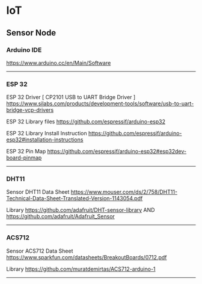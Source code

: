 # IoT

## Sensor Node

### Arduino IDE
https://www.arduino.cc/en/Main/Software

--------------------------------------------------------------------------------------------------------------------------------
### ESP 32

ESP 32 Driver [ CP2101 USB to UART Bridge Driver ]
https://www.silabs.com/products/development-tools/software/usb-to-uart-bridge-vcp-drivers

ESP 32 Library files
https://github.com/espressif/arduino-esp32

ESP 32 Library Install Instruction
https://github.com/espressif/arduino-esp32#installation-instructions

ESP 32 Pin Map
https://github.com/espressif/arduino-esp32#esp32dev-board-pinmap

--------------------------------------------------------------------------------------------------------------------------------
### DHT11

Sensor DHT11 Data Sheet
https://www.mouser.com/ds/2/758/DHT11-Technical-Data-Sheet-Translated-Version-1143054.pdf

Library
https://github.com/adafruit/DHT-sensor-library
AND
https://github.com/adafruit/Adafruit_Sensor

--------------------------------------------------------------------------------------------------------------------------------
### ACS712

Sensor ACS712 Data Sheet
https://www.sparkfun.com/datasheets/BreakoutBoards/0712.pdf

Library
https://github.com/muratdemirtas/ACS712-arduino-1

--------------------------------------------------------------------------------------------------------------------------------
